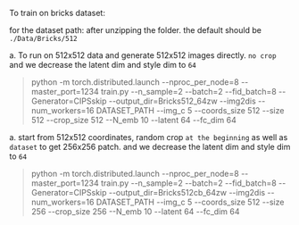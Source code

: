 
To train on bricks dataset: 

for the dataset path: after unzipping the folder. the default should be `./Data/Bricks/512`

a. To run on 512x512 data and generate 512x512 images directly. `no crop` and we decrease the latent dim and style dim to `64`

> python -m torch.distributed.launch --nproc_per_node=8 --master_port=1234 train.py --n_sample=2 --batch=2 --fid_batch=8 --Generator=CIPSskip --output_dir=Bricks512_64zw --img2dis --num_workers=16 DATASET_PATH --img_c 5 --coords_size 512 --size 512 --crop_size 512 --N_emb 10 --latent 64 --fc_dim 64

a. start from 512x512 coordinates, random crop `at the beginning` as well as `dataset` to get 256x256 patch. and we decrease the latent dim and style dim to `64`

> python -m torch.distributed.launch --nproc_per_node=8 --master_port=1234 train.py --n_sample=2 --batch=2 --fid_batch=8 --Generator=CIPSskip --output_dir=Bricks512cb_64zw --img2dis --num_workers=16 DATASET_PATH --img_c 5 --coords_size 512 --size 256 --crop_size 256 --N_emb 10 --latent 64 --fc_dim 64